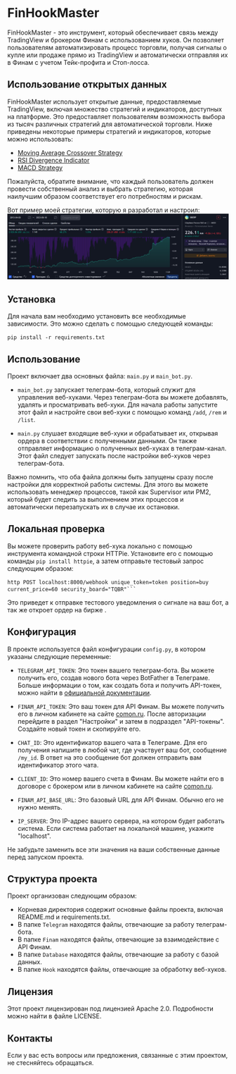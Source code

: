 # FinHookMaster

FinHookMaster - это инструмент, который обеспечивает  связь между TradingView и брокером Финам с использованием хуков. Он позволяет пользователям автоматизировать процесс торговли, получая сигналы о купле или продаже прямо из TradingView и автоматически отправляя их в Финам с учетом Тейк-профита и Стоп-лосса.

## Использование открытых данных

FinHookMaster использует открытые данные, предоставляемые TradingView, включая множество стратегий и индикаторов, доступных на платформе. Это предоставляет пользователям возможность выбора из тысяч различных стратегий для автоматической торговли. Ниже приведены некоторые примеры стратегий и индикаторов, которые можно использовать:

- [Moving Average Crossover Strategy](https://www.tradingview.com/script/M9X1FJMT-Moving-Average-Crossover-Strategy/)
- [RSI Divergence Indicator](https://www.tradingview.com/script/c4ODXsYV-RSI-Divergence-Indicator/)
- [MACD Strategy](https://www.tradingview.com/script/OGc6KsLt-MACD-Strategy/)

Пожалуйста, обратите внимание, что каждый пользователь должен провести собственный анализ и выбрать стратегию, которая наилучшим образом соответствует его потребностям и рискам. 

Вот пример моей стратегии, которую я разработал и настроил:
![Пример изображения](example.png)

## Установка

Для начала вам необходимо установить все необходимые зависимости. Это можно сделать с помощью следующей команды:

```
pip install -r requirements.txt
```

## Использование

Проект включает два основных файла: `main.py` и `main_bot.py`.

- `main_bot.py` запускает телеграм-бота, который служит для управления веб-хуками. Через телеграм-бота вы можете добавлять, удалять и просматривать веб-хуки. Для начала работы запустите этот файл и настройте свои веб-хуки с помощью команд `/add`, `/rem` и `/list`.

- `main.py` слушает входящие веб-хуки и обрабатывает их, открывая ордера в соответствии с полученными данными. Он также отправляет информацию о полученных веб-хуках в телеграм-канал. Этот файл следует запускать после настройки веб-хуков через телеграм-бота.

Важно помнить, что оба файла должны быть запущены сразу после настройки для корректной работы системы. Для этого вы можете использовать менеджер процессов, такой как Supervisor или PM2, который будет следить за выполнением этих процессов и автоматически перезапускать их в случае их остановки.
## Локальная проверка

Вы можете проверить работу веб-хука локально с помощью инструмента командной строки HTTPie. Установите его с помощью команды `pip install httpie`, а затем отправьте тестовый запрос следующим образом:

```
http POST localhost:8000/webhook unique_token=token position=buy current_price=60 security_board="TQBR"```
```

Это приведет к отправке тестового уведомления о сигнале на ваш бот,  а так же откроет ордер на бирже .


## Конфигурация

В проекте используется файл конфигурации `config.py`, в котором указаны следующие переменные:

- `TELEGRAM_API_TOKEN`: Это токен вашего телеграм-бота. Вы можете получить его, создав нового бота через BotFather в Телеграме. Больше информации о том, как создать бота и получить API-токен, можно найти в [официальной документации](https://core.telegram.org/bots#6-botfather).

- `FINAM_API_TOKEN`: Это ваш токен для API Финам. Вы можете получить его в личном кабинете на сайте [сomon.ru](https://www.comon.ru/). После авторизации перейдите в раздел "Настройки" и затем в подраздел "API-токены". Создайте новый токен и скопируйте его.

- `CHAT_ID`: Это идентификатор вашего чата в Телеграме. Для его получения напишите в любой чат, где участвует ваш бот, сообщение `/my_id`. В ответ на это сообщение бот должен отправить вам идентификатор этого чата.

- `CLIENT_ID`: Это номер вашего счета в Финам. Вы можете найти его в договоре с брокером или в личном кабинете на сайте [сomon.ru](https://www.comon.ru/).

- `FINAM_API_BASE_URL`: Это базовый URL для API Финам. Обычно его не нужно менять.

- `IP_SERVER`: Это IP-адрес вашего сервера, на котором будет работать система. Если система работает на локальной машине, укажите "localhost".

Не забудьте заменить все эти значения на ваши собственные данные перед запуском проекта.
## Структура проекта

Проект организован следующим образом:

- Корневая директория содержит основные файлы проекта, включая README.md и requirements.txt.
- В папке `Telegram` находятся файлы, отвечающие за работу телеграм-бота.
- В папке `Finam` находятся файлы, отвечающие за взаимодействие с API Финам.
- В папке `Database` находятся файлы, отвечающие за работу с базой данных.
- В папке `Hook` находятся файлы, отвечающие за обработку веб-хуков.

## Лицензия

Этот проект лицензирован под лицензией Apache 2.0. Подробности можно найти в файле LICENSE.

## Контакты

Если у вас есть вопросы или предложения, связанные с этим проектом, не стесняйтесь обращаться.
